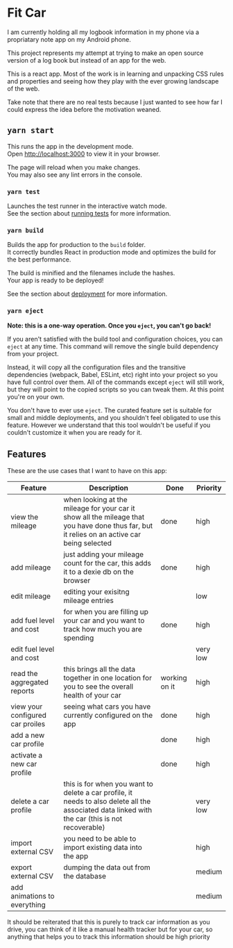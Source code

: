 # Fit Car

I am currently holding all my logbook information in my phone via
a propriatary note app on my Android phone.

This project represents my attempt at trying to make an open source
version of a log book but instead of an app for the web.

This is a react app. Most of the work is in learning and unpacking
CSS rules and properties and seeing how they play with the ever
growing landscape of the web.

Take note that there are no real tests because I just wanted to
see how far I could express the idea before the motivation weaned.

## `yarn start`

This runs the app in the development mode.\
Open [http://localhost:3000](http://localhost:3000) to view it in your browser.

The page will reload when you make changes.\
You may also see any lint errors in the console.

### `yarn test`

Launches the test runner in the interactive watch mode.\
See the section about [running tests](https://facebook.github.io/create-react-app/docs/running-tests) for more information.

### `yarn build`

Builds the app for production to the `build` folder.\
It correctly bundles React in production mode and optimizes the build for the best performance.

The build is minified and the filenames include the hashes.\
Your app is ready to be deployed!

See the section about [deployment](https://facebook.github.io/create-react-app/docs/deployment) for more information.

### `yarn eject`

**Note: this is a one-way operation. Once you `eject`, you can't go back!**

If you aren't satisfied with the build tool and configuration choices, you can `eject` at any time. This command will remove the single build dependency from your project.

Instead, it will copy all the configuration files and the transitive dependencies (webpack, Babel, ESLint, etc) right into your project so you have full control over them. All of the commands except `eject` will still work, but they will point to the copied scripts so you can tweak them. At this point you're on your own.

You don't have to ever use `eject`. The curated feature set is suitable for small and middle deployments, and you shouldn't feel obligated to use this feature. However we understand that this tool wouldn't be useful if you couldn't customize it when you are ready for it.

## Features

These are the use cases that I want to have on this app:

| Feature                          | Description                                                                                                                                      | Done          | Priority |
| -------------------------------- | ------------------------------------------------------------------------------------------------------------------------------------------------ | ------------- | -------- |
| view the mileage                 | when looking at the mileage for your car it show all the mileage that you have done thus far, but it relies on an active car being selected      | done          | high     |
| add mileage                      | just adding your mileage count for the car, this adds it to a dexie db on the browser                                                            | done          | high     |
| edit mileage                     | editing your exisitng mileage entries                                                                                                            |               | low      |
| add fuel level and cost          | for when you are filling up your car and you want to track how much you are spending                                                             | done          | high     |
| edit fuel level and cost         |                                                                                                                                                  |               | very low |
| read the aggregated reports      | this brings all the data together in one location for you to see the overall health of your car                                                  | working on it | high     |
| view your configured car proiles | seeing what cars you have currently configured on the app                                                                                        | done          | high     |
| add a new car profile            |                                                                                                                                                  | done          | high     |
| activate a new car profile       |                                                                                                                                                  | done          | high     |
| delete a car profile             | this is for when you want to delete a car profile, it needs to also delete all the associated data linked with the car (this is not recoverable) |               | very low |
| import external CSV              | you need to be able to import existing data into the app                                                                                         |               | high     |
| export external CSV              | dumping the data out from the database                                                                                                           |               | medium   |
| add animations to everything     |                                                                                                                                                  |               | medium   |

It should be reiterated that this is purely to track car information as you drive, you can think of it like a manual health tracker but for your car, so anything that helps you to track this information should be high priority
